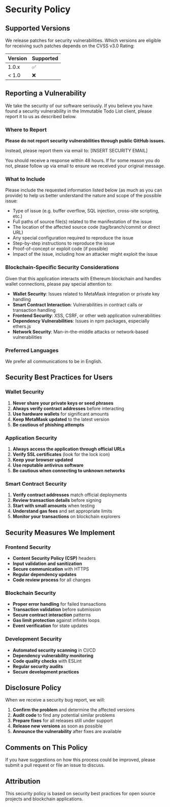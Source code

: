 # Security Policy

## Supported Versions

We release patches for security vulnerabilities. Which versions are eligible for receiving such patches depends on the CVSS v3.0 Rating:

| Version | Supported          |
| ------- | ------------------ |
| 1.0.x   | :white_check_mark: |
| < 1.0   | :x:                |

## Reporting a Vulnerability

We take the security of our software seriously. If you believe you have found a security vulnerability in the Immutable Todo List client, please report it to us as described below.

### Where to Report

**Please do not report security vulnerabilities through public GitHub issues.**

Instead, please report them via email to: [INSERT SECURITY EMAIL]

You should receive a response within 48 hours. If for some reason you do not, please follow up via email to ensure we received your original message.

### What to Include

Please include the requested information listed below (as much as you can provide) to help us better understand the nature and scope of the possible issue:

* Type of issue (e.g. buffer overflow, SQL injection, cross-site scripting, etc.)
* Full paths of source file(s) related to the manifestation of the issue
* The location of the affected source code (tag/branch/commit or direct URL)
* Any special configuration required to reproduce the issue
* Step-by-step instructions to reproduce the issue
* Proof-of-concept or exploit code (if possible)
* Impact of the issue, including how an attacker might exploit the issue

### Blockchain-Specific Security Considerations

Given that this application interacts with Ethereum blockchain and handles wallet connections, please pay special attention to:

* **Wallet Security**: Issues related to MetaMask integration or private key handling
* **Smart Contract Interaction**: Vulnerabilities in contract calls or transaction handling
* **Frontend Security**: XSS, CSRF, or other web application vulnerabilities
* **Dependency Vulnerabilities**: Issues in npm packages, especially ethers.js
* **Network Security**: Man-in-the-middle attacks or network-based vulnerabilities

### Preferred Languages

We prefer all communications to be in English.

## Security Best Practices for Users

### Wallet Security

1. **Never share your private keys or seed phrases**
2. **Always verify contract addresses** before interacting
3. **Use hardware wallets** for significant amounts
4. **Keep MetaMask updated** to the latest version
5. **Be cautious of phishing attempts**

### Application Security

1. **Always access the application through official URLs**
2. **Verify SSL certificates** (look for the lock icon)
3. **Keep your browser updated**
4. **Use reputable antivirus software**
5. **Be cautious when connecting to unknown networks**

### Smart Contract Security

1. **Verify contract addresses** match official deployments
2. **Review transaction details** before signing
3. **Start with small amounts** when testing
4. **Understand gas fees** and set appropriate limits
5. **Monitor your transactions** on blockchain explorers

## Security Measures We Implement

### Frontend Security

- **Content Security Policy (CSP)** headers
- **Input validation and sanitization**
- **Secure communication** with HTTPS
- **Regular dependency updates**
- **Code review process** for all changes

### Blockchain Security

- **Proper error handling** for failed transactions
- **Transaction validation** before submission
- **Secure contract interaction** patterns
- **Gas limit protection** against infinite loops
- **Event verification** for state updates

### Development Security

- **Automated security scanning** in CI/CD
- **Dependency vulnerability monitoring**
- **Code quality checks** with ESLint
- **Regular security audits**
- **Secure development practices**

## Disclosure Policy

When we receive a security bug report, we will:

1. **Confirm the problem** and determine the affected versions
2. **Audit code** to find any potential similar problems
3. **Prepare fixes** for all releases still under support
4. **Release new versions** as soon as possible
5. **Announce the vulnerability** after fixes are available

## Comments on This Policy

If you have suggestions on how this process could be improved, please submit a pull request or file an issue to discuss.

## Attribution

This security policy is based on security best practices for open source projects and blockchain applications.